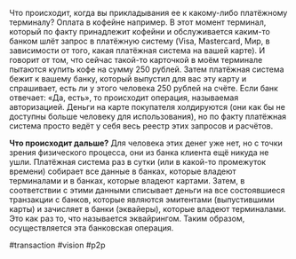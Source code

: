 
Что происходит, когда вы прикладывания ее к какому-либо платёжному терминалу?
Оплата в кофейне например. В этот момент терминал, который по факту принадлежит кофейни и обслуживается каким-то банком шлёт запрос в платёжную систему (Visa, Mastercard, Мир, в зависимости от того, какая платёжная система на вашей карте). И говорит от том, что сейчас такой-то карточкой в моём терминале пытаются купить кофе на сумму 250 рублей. Затем платёжная система бежит к вашему банку, который выпустил для вас эту карту и спрашивает, есть ли у этого человека 250 рублей на счёте. Если банк отвечает: «Да, есть», то происходит операция, называемая авторизацией. Деньги на карте покупателя холдируются (они как бы не доступны больше человеку для использования), но по факту платёжная система просто ведёт у себя весь реестр этих запросов и расчётов.

**Что происходит дальше?**
Для человека этих денег уже нет, но с точки зрения физического процесса, они из банка клиента ещё никуда не ушли. Платёжная система раз в сутки (или в какой-то промежуток времени) собирает все данные в банках, которые владеют терминалами и в банках, которые владеют картами. Затем, в соответствии с этими данными списывает деньги на все состоявшиеся транзакции с банков, которые являются эмитентами (выпустившими карты) и зачисляет в банки (эквайеры), которые владеют терминалами. Это как раз то, что называется эквайрингом. Таким образом, осуществляется эта банковская операция.

#transaction #vision #p2p